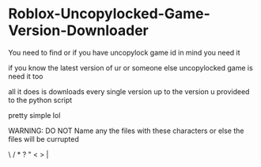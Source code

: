 # Roblox-Uncopylocked-Game-Version-Downloader

You need to find or if you have uncopylock game id in mind you need it

if you know the latest version of ur or someone else uncopylocked game is need it too

all it does is downloads every single version up to the version u provideed to the python script

pretty simple lol

WARNING: DO NOT Name any the files with these characters or else the files will be currupted


\ / * ? " < > |
